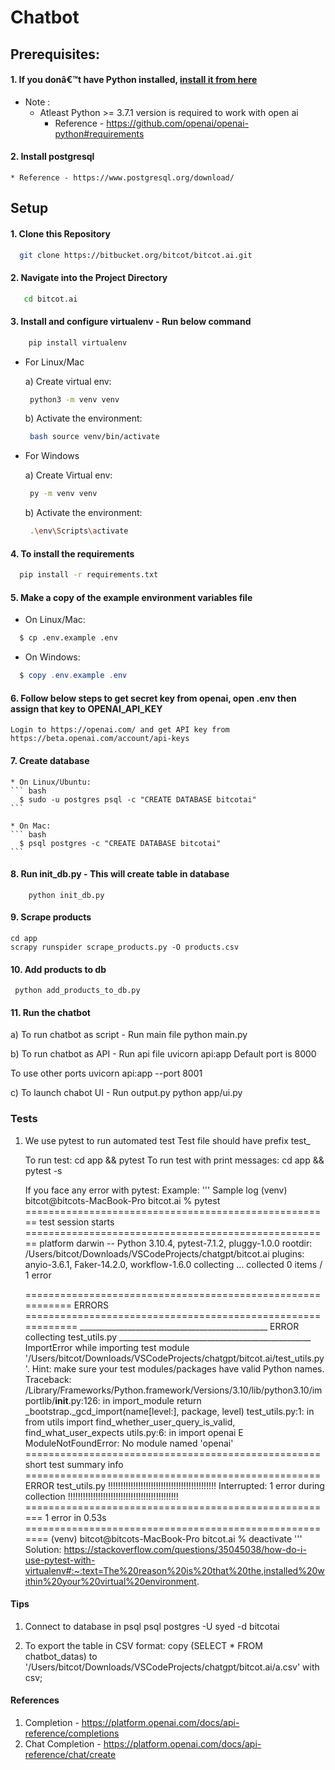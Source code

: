 # Chatbot

## Prerequisites:
####  1. If you donâ€™t have Python installed, [install it from here](https://www.python.org/downloads/)

   * Note : 
     - Atleast Python >= 3.7.1 version is required to work with open ai
       - Reference - https://github.com/openai/openai-python#requirements

#### 2. Install postgresql ####
    * Reference - https://www.postgresql.org/download/
  

## Setup

#### 1. Clone this Repository ####

  ``` bash
    git clone https://bitbucket.org/bitcot/bitcot.ai.git
  ```
    
#### 2. Navigate into the Project Directory ####

  ``` bash
     cd bitcot.ai
  ```

#### 3. Install and configure virtualenv - Run below command ####

  ``` bash
      pip install virtualenv
  ```

   * For Linux/Mac
   
     a) Create virtual env:
       ``` bash
        python3 -m venv venv
       ```

     b) Activate the environment:
       ``` bash
        bash source venv/bin/activate
       ```

   * For Windows

     a) Create Virtual env:
       ``` bash
        py -m venv venv 
       ```

     b) Activate the environment:
       ``` bash
        .\env\Scripts\activate 
       ```

#### 4. To install the requirements ####
  ``` bash
    pip install -r requirements.txt
  ```

#### 5. Make a copy of the example environment variables file ####

  * On Linux/Mac: 

  ``` bash
    $ cp .env.example .env
  ```

  * On Windows:

  ``` powershell
    $ copy .env.example .env
  ```

#### 6. Follow below steps to get secret key from openai, open .env then assign that key to OPENAI_API_KEY 
    
    Login to https://openai.com/ and get API key from https://beta.openai.com/account/api-keys
    
#### 7. Create database ####
    * On Linux/Ubuntu: 
    ``` bash
      $ sudo -u postgres psql -c "CREATE DATABASE bitcotai"
    ```

    * On Mac: 
    ``` bash
      $ psql postgres -c "CREATE DATABASE bitcotai"
    ```

#### 8. Run init_db.py - This will create table in database ####
        python init_db.py

#### 9. Scrape products ####
    cd app
    scrapy runspider scrape_products.py -O products.csv

#### 10. Add products to db ####
     python add_products_to_db.py

#### 11. Run the chatbot ####
a) To run chatbot as script - Run main file 
python main.py

b) To run chatbot as API - Run api file
uvicorn api:app
Default port is 8000

To use other ports
uvicorn api:app --port 8001

c) To launch chabot UI - Run output.py
python app/ui.py


### Tests ###

1. We use pytest to run automated test
   Test file should have prefix test_

   To run test: cd app && pytest
   To run test with print messages: cd app && pytest -s

   If you face any error with pytest:
   Example: 
   '''
    Sample log
    (venv) bitcot@bitcots-MacBook-Pro bitcot.ai % pytest                  
    ===================================================== test session starts =====================================================
    platform darwin -- Python 3.10.4, pytest-7.1.2, pluggy-1.0.0
    rootdir: /Users/bitcot/Downloads/VSCodeProjects/chatgpt/bitcot.ai
    plugins: anyio-3.6.1, Faker-14.2.0, workflow-1.6.0
    collecting ... 
    collected 0 items / 1 error                                                                                                   

    =========================================================== ERRORS ============================================================
    _______________________________________________ ERROR collecting test_utils.py ________________________________________________
    ImportError while importing test module '/Users/bitcot/Downloads/VSCodeProjects/chatgpt/bitcot.ai/test_utils.py'.
    Hint: make sure your test modules/packages have valid Python names.
    Traceback:
    /Library/Frameworks/Python.framework/Versions/3.10/lib/python3.10/importlib/__init__.py:126: in import_module
        return _bootstrap._gcd_import(name[level:], package, level)
    test_utils.py:1: in <module>
        from utils import  find_whether_user_query_is_valid, find_what_user_expects
    utils.py:6: in <module>
        import openai
    E   ModuleNotFoundError: No module named 'openai'
    =================================================== short test summary info ===================================================
    ERROR test_utils.py
    !!!!!!!!!!!!!!!!!!!!!!!!!!!!!!!!!!!!!!!!!!! Interrupted: 1 error during collection !!!!!!!!!!!!!!!!!!!!!!!!!!!!!!!!!!!!!!!!!!!!
    ====================================================== 1 error in 0.53s =======================================================
    (venv) bitcot@bitcots-MacBook-Pro bitcot.ai % deactivate
  '''
  Solution: https://stackoverflow.com/questions/35045038/how-do-i-use-pytest-with-virtualenv#:~:text=The%20reason%20is%20that%20the,installed%20within%20your%20virtual%20environment.

#### Tips ####
1. Connect to database in psql
psql postgres -U syed -d bitcotai

2. To export the table in CSV format:
copy (SELECT * FROM chatbot_datas) to '/Users/bitcot/Downloads/VSCodeProjects/chatgpt/bitcot.ai/a.csv' with csv;

#### References ####
1. Completion - https://platform.openai.com/docs/api-reference/completions 
2. Chat Completion - https://platform.openai.com/docs/api-reference/chat/create